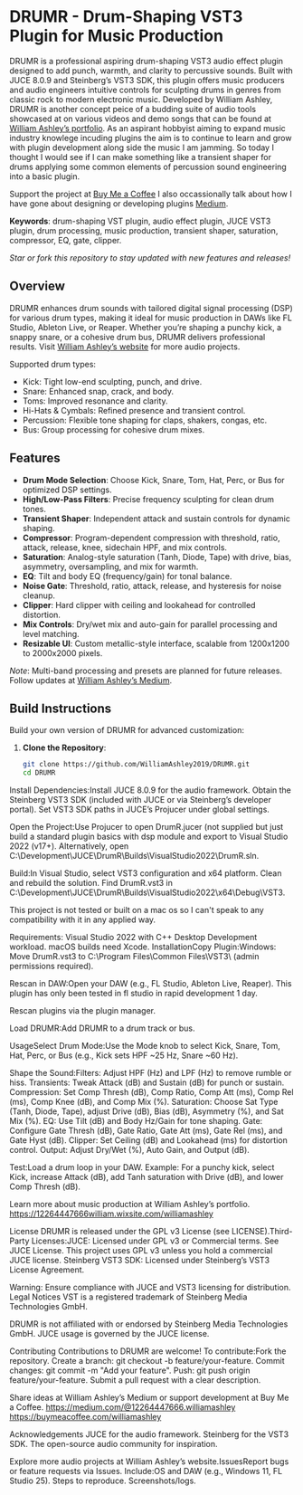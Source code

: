 # DRUMR - Drum-Shaping VST3 Plugin for Music Production

DRUMR is a professional aspiring drum-shaping VST3 audio effect plugin designed to add punch, warmth, and clarity to percussive sounds.
Built with JUCE 8.0.9 and Steinberg’s VST3 SDK, this plugin offers music producers and audio engineers intuitive controls for sculpting
drums in genres from classic rock to modern electronic music.
Developed by William Ashley, DRUMR is another concept peice of a budding suite of audio tools showcased at on various videos and demo songs
that can be found at [William Ashley’s portfolio](https://www.hopp.bio/william-ashley). As an aspirant hobbyist aiming to expand music
industry knowlege incuding plugins the aim is to continue to learn and grow with plugin development along side the music I am jamming.
So today I thought I would see if I can make something like a transient shaper for drums applying some common elements of percussion
sound engineering into a basic plugin. 

Support the project at [Buy Me a Coffee](https://buymeacoffee.com/williamashley) 
I also occassionally talk about how I have gone about designing or developing plugins [Medium](https://medium.com/@12264447666.williamashley).

**Keywords**: drum-shaping VST plugin, audio effect plugin, JUCE VST3 plugin, drum processing, music production, transient shaper, saturation, compressor, EQ, gate, clipper.

*Star or fork this repository to stay updated with new features and releases!*

## Overview

DRUMR enhances drum sounds with tailored digital signal processing (DSP) for various drum types, making it ideal for music production in DAWs like FL Studio, Ableton Live, or Reaper. Whether you’re shaping a punchy kick, a snappy snare, or a cohesive drum bus, DRUMR delivers professional results. Visit [William Ashley’s website](https://12264447666william.wixsite.com/williamashley) for more audio projects.

Supported drum types:
- Kick: Tight low-end sculpting, punch, and drive.
- Snare: Enhanced snap, crack, and body.
- Toms: Improved resonance and clarity.
- Hi-Hats & Cymbals: Refined presence and transient control.
- Percussion: Flexible tone shaping for claps, shakers, congas, etc.
- Bus: Group processing for cohesive drum mixes.

## Features
- **Drum Mode Selection**: Choose Kick, Snare, Tom, Hat, Perc, or Bus for optimized DSP settings.
- **High/Low-Pass Filters**: Precise frequency sculpting for clean drum tones.
- **Transient Shaper**: Independent attack and sustain controls for dynamic shaping.
- **Compressor**: Program-dependent compression with threshold, ratio, attack, release, knee, sidechain HPF, and mix controls.
- **Saturation**: Analog-style saturation (Tanh, Diode, Tape) with drive, bias, asymmetry, oversampling, and mix for warmth.
- **EQ**: Tilt and body EQ (frequency/gain) for tonal balance.
- **Noise Gate**: Threshold, ratio, attack, release, and hysteresis for noise cleanup.
- **Clipper**: Hard clipper with ceiling and lookahead for controlled distortion.
- **Mix Controls**: Dry/wet mix and auto-gain for parallel processing and level matching.
- **Resizable UI**: Custom metallic-style interface, scalable from 1200x1200 to 2000x2000 pixels.

*Note*: Multi-band processing and presets are planned for future releases. Follow updates at [William Ashley’s Medium](https://medium.com/@12264447666.williamashley).

## Build Instructions
Build your own version of DRUMR for advanced customization:

1. **Clone the Repository**:
   ```bash
   git clone https://github.com/WilliamAshley2019/DRUMR.git
   cd DRUMR

Install Dependencies:Install JUCE 8.0.9 for the audio framework.
Obtain the Steinberg VST3 SDK (included with JUCE or via Steinberg’s developer portal).
Set VST3 SDK paths in JUCE’s Projucer under global settings.

Open the Project:Use Projucer to open DrumR.jucer (not supplied but just build a standard plugin basics with dsp module and export to Visual Studio 2022 (v17+).
Alternatively, open C:\Development\JUCE\DrumR\Builds\VisualStudio2022\DrumR.sln.

Build:In Visual Studio, select VST3 configuration and x64 platform.
Clean and rebuild the solution.
Find DrumR.vst3 in C:\Development\JUCE\DrumR\Builds\VisualStudio2022\x64\Debug\VST3.

This project is not tested or built on a mac os so I can't speak to any compatibility with it in any applied way.

Requirements: Visual Studio 2022 with C++ Desktop Development workload. macOS builds need Xcode.
InstallationCopy Plugin:Windows: Move DrumR.vst3 to C:\Program Files\Common Files\VST3\ (admin permissions required).

Rescan in DAW:Open your DAW (e.g., FL Studio, Ableton Live, Reaper). This plugin has only been tested in fl studio in rapid development
1 day.

Rescan plugins via the plugin manager.

Load DRUMR:Add DRUMR to a drum track or bus.

UsageSelect Drum Mode:Use the Mode knob to select Kick, Snare, Tom, Hat, Perc, or Bus (e.g., Kick sets HPF ~25 Hz, Snare ~60 Hz).

Shape the Sound:Filters: Adjust HPF (Hz) and LPF (Hz) to remove rumble or hiss.
Transients: Tweak Attack (dB) and Sustain (dB) for punch or sustain.
Compression: Set Comp Thresh (dB), Comp Ratio, Comp Att (ms), Comp Rel (ms), Comp Knee (dB), and Comp Mix (%).
Saturation: Choose Sat Type (Tanh, Diode, Tape), adjust Drive (dB), Bias (dB), Asymmetry (%), and Sat Mix (%).
EQ: Use Tilt (dB) and Body Hz/Gain for tone shaping.
Gate: Configure Gate Thresh (dB), Gate Ratio, Gate Att (ms), Gate Rel (ms), and Gate Hyst (dB).
Clipper: Set Ceiling (dB) and Lookahead (ms) for distortion control.
Output: Adjust Dry/Wet (%), Auto Gain, and Output (dB).

Test:Load a drum loop in your DAW.
Example: For a punchy kick, select Kick, increase Attack (dB), add Tanh saturation with Drive (dB), and lower Comp Thresh (dB).

Learn more about music production at William Ashley’s portfolio. https://12264447666william.wixsite.com/williamashley

License DRUMR is released under the GPL v3 License (see LICENSE).Third-Party 
Licenses:JUCE: Licensed under GPL v3 or Commercial terms. See JUCE License. 
This project uses GPL v3 unless you hold a commercial JUCE license.
Steinberg VST3 SDK: Licensed under Steinberg’s VST3 License Agreement.

Warning: Ensure compliance with JUCE and VST3 licensing for distribution.
Legal Notices
VST is a registered trademark of Steinberg Media Technologies GmbH.

DRUMR is not affiliated with or endorsed by Steinberg Media Technologies GmbH.
JUCE usage is governed by the JUCE license.

Contributing
Contributions to DRUMR are welcome! To contribute:Fork the repository.
Create a branch: git checkout -b feature/your-feature.
Commit changes: git commit -m "Add your feature".
Push: git push origin feature/your-feature.
Submit a pull request with a clear description.

Share ideas at William Ashley’s Medium or support development at Buy Me a Coffee.
https://medium.com/@12264447666.williamashley
https://buymeacoffee.com/williamashley




Acknowledgements
JUCE for the audio framework.
Steinberg for the VST3 SDK.
The open-source audio community for inspiration.

Explore more audio projects at William Ashley’s website.IssuesReport bugs or feature requests via Issues.
Include:OS and DAW (e.g., Windows 11, FL Studio 25).
Steps to reproduce.
Screenshots/logs.


